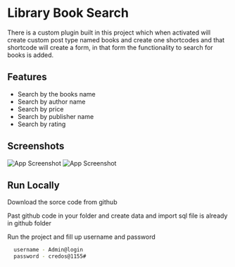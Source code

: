 
# Library Book Search

There is a custom plugin built in this project which when activated will create custom post type named books and create one shortcodes and that shortcode will create a form, in that form the functionality to search for books is added.

## Features

- Search by the books name
- Search by author name
- Search by price
- Search by publisher name
- Search by rating


## Screenshots

![App Screenshot](https://drive.google.com/file/d/1iipT0aTelbkuLreTbYQWiQS-USO75o8X/view?usp=sharing)
![App Screenshot](https://drive.google.com/file/d/1OVYRf9cnZGKbIZiPkQeRwkaA1KBzK3SN/view?usp=sharing)


## Run Locally



Download the sorce code from github

Past github code in your folder and create data and import sql file is already in github folder

Run the project and fill up username and password

```bash
  username - Admin@login
  password - credos@1155#
```

